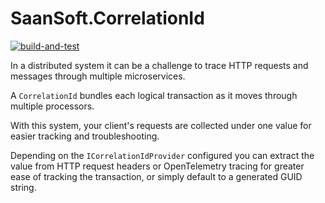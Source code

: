 # SaanSoft.CorrelationId

[![build-and-test](https://github.com/saan800/saansoft-correlationid/actions/workflows/build-and-test.yml/badge.svg?branch=main)](https://github.com/saan800/saansoft-correlationid/actions/workflows/build-and-test.yml)

In a distributed system it can be a challenge to trace HTTP requests and messages through multiple microservices.

A `CorrelationId` bundles each logical transaction as it moves through multiple processors.

With this system, your client's requests are collected under one value for easier tracking and troubleshooting.

Depending on the `ICorrelationIdProvider` configured you can extract the value from HTTP request headers or OpenTelemetry tracing for greater ease of tracking the transaction, or simply default to a generated GUID string.
